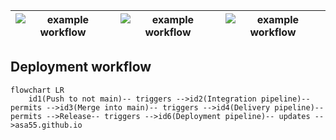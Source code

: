 ![example workflow](https://github.com/asa55/asa55.github.io/actions/workflows/continuous-integration.yml/badge.svg) | ![example workflow](https://github.com/asa55/asa55.github.io/actions/workflows/continuous-delivery.yml/badge.svg) | ![example workflow](https://github.com/asa55/asa55.github.io/actions/workflows/deployment.yml/badge.svg)
--- | --- | ---

## Deployment workflow
```mermaid
flowchart LR
    id1(Push to not main)-- triggers -->id2(Integration pipeline)-- permits -->id3(Merge into main)-- triggers -->id4(Delivery pipeline)-- permits -->Release-- triggers -->id6(Deployment pipeline)-- updates -->asa55.github.io
```
